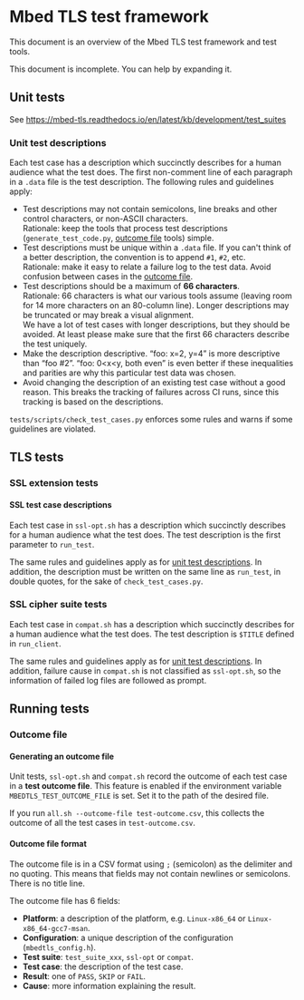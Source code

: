 # Mbed TLS test framework

This document is an overview of the Mbed TLS test framework and test tools.

This document is incomplete. You can help by expanding it.

## Unit tests

See <https://mbed-tls.readthedocs.io/en/latest/kb/development/test_suites>

### Unit test descriptions

Each test case has a description which succinctly describes for a human audience what the test does. The first non-comment line of each paragraph in a `.data` file is the test description. The following rules and guidelines apply:

* Test descriptions may not contain semicolons, line breaks and other control characters, or non-ASCII characters. <br>
  Rationale: keep the tools that process test descriptions (`generate_test_code.py`, [outcome file](#outcome-file) tools) simple.
* Test descriptions must be unique within a `.data` file. If you can't think of a better description, the convention is to append `#1`, `#2`, etc. <br>
  Rationale: make it easy to relate a failure log to the test data. Avoid confusion between cases in the [outcome file](#outcome-file).
* Test descriptions should be a maximum of **66 characters**. <br>
  Rationale: 66 characters is what our various tools assume (leaving room for 14 more characters on an 80-column line). Longer descriptions may be truncated or may break a visual alignment. <br>
  We have a lot of test cases with longer descriptions, but they should be avoided. At least please make sure that the first 66 characters describe the test uniquely.
* Make the description descriptive. “foo: x=2, y=4” is more descriptive than “foo #2”. “foo: 0<x<y, both even” is even better if these inequalities and parities are why this particular test data was chosen.
* Avoid changing the description of an existing test case without a good reason. This breaks the tracking of failures across CI runs, since this tracking is based on the descriptions.

`tests/scripts/check_test_cases.py` enforces some rules and warns if some guidelines are violated.

## TLS tests

### SSL extension tests

#### SSL test case descriptions

Each test case in `ssl-opt.sh` has a description which succinctly describes for a human audience what the test does. The test description is the first parameter to `run_test`.

The same rules and guidelines apply as for [unit test descriptions](#unit-test-descriptions). In addition, the description must be written on the same line as `run_test`, in double quotes, for the sake of `check_test_cases.py`.

### SSL cipher suite tests

Each test case in `compat.sh` has a description which succinctly describes for a human audience what the test does. The test description is `$TITLE` defined in `run_client`.

The same rules and guidelines apply as for [unit test descriptions](#unit-test-descriptions). In addition, failure cause in `compat.sh` is not classified as `ssl-opt.sh`, so the information of failed log files are followed as prompt.

## Running tests

### Outcome file

#### Generating an outcome file

Unit tests, `ssl-opt.sh` and `compat.sh` record the outcome of each test case in a **test outcome file**. This feature is enabled if the environment variable `MBEDTLS_TEST_OUTCOME_FILE` is set. Set it to the path of the desired file.

If you run `all.sh --outcome-file test-outcome.csv`, this collects the outcome of all the test cases in `test-outcome.csv`.

#### Outcome file format

The outcome file is in a CSV format using `;` (semicolon) as the delimiter and no quoting. This means that fields may not contain newlines or semicolons. There is no title line.

The outcome file has 6 fields:

* **Platform**: a description of the platform, e.g. `Linux-x86_64` or `Linux-x86_64-gcc7-msan`.
* **Configuration**: a unique description of the configuration (`mbedtls_config.h`).
* **Test suite**: `test_suite_xxx`, `ssl-opt` or `compat`.
* **Test case**: the description of the test case.
* **Result**: one of `PASS`, `SKIP` or `FAIL`.
* **Cause**: more information explaining the result.
